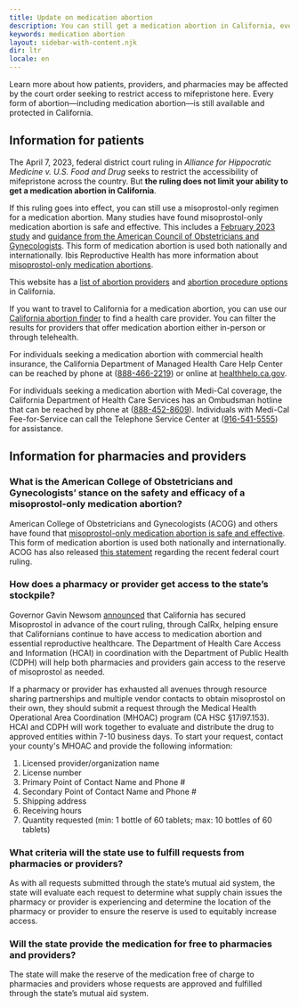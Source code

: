```yaml
---
title: Update on medication abortion
description: You can still get a medication abortion in California, even after a federal district court ruling.
keywords: medication abortion
layout: sidebar-with-content.njk
dir: ltr
locale: en
---
```


Learn more about how patients, providers, and pharmacies may be affected by the court order seeking to restrict access to mifepristone here. Every form of abortion—including medication abortion—is still available and protected in California.

## Information for patients

The April 7, 2023, federal district court ruling in _Alliance for Hippocratic Medicine v. U.S. Food and Drug_ seeks to restrict the accessibility of mifepristone across the country. But **the ruling does not limit your ability to get a medication abortion in California**.

If this ruling goes into effect, you can still use a misoprostol-only regimen for a medication abortion. Many studies have found misoprostol-only medication abortion is safe and effective. This includes a [February 2023 study](https://www.contraceptionjournal.org/article/S0010-7824(23)00060-4/fulltext) and [guidance from the American Council of Obstetricians and Gynecologists](https://www.acog.org/clinical/clinical-guidance/practice-bulletin/articles/2020/10/medication-abortion-up-to-70-days-of-gestation). This form of medication abortion is used both nationally and internationally. Ibis Reproductive Health has more information about [misoprostol-only medication abortions](https://www.ibisreproductivehealth.org/misoprostol-alone-resource-hub).

This website has a [list of abortion providers](/find-a-provider/) and [abortion procedure options](/getting-an-abortion/types-of-abortion/) in California.

If you want to travel to California for a medication abortion, you can use our [California abortion finder](/find-a-provider/) to find a health care provider. You can filter the results for providers that offer medication abortion either in-person or through telehealth.

For individuals seeking a medication abortion with commercial health insurance, the California Department of Managed Health Care Help Center can be reached by phone at (<a href="tel:+1-888-466-2219">888-466-2219</a>) or online at [healthhelp.ca.gov](https://healthhelp.ca.gov/). 

For individuals seeking a medication abortion with Medi-Cal coverage, the California Department of Health Care Services has an Ombudsman hotline that can be reached by phone at (<a href="tel:+1-888-452-8609">888-452-8609</a>). Individuals with Medi-Cal Fee-for-Service can call the Telephone Service Center at (<a href="tel:+1-916-541-5555">916-541-5555</a>) for assistance.

## Information for pharmacies and providers

### What is the American College of Obstetricians and Gynecologists’ stance on the safety and efficacy of a misoprostol-only medication abortion?

American College of Obstetricians and Gynecologists (ACOG) and others have found that [misoprostol-only medication abortion is safe and effective](https://www.acog.org/clinical/clinical-guidance/practice-bulletin/articles/2020/10/medication-abortion-up-to-70-days-of-gestation). This form of medication abortion is used both nationally and internationally. ACOG has also released [this statement](https://www.acog.org/news/news-releases/2023/04/acog-condemns-court-decision-overturning-fda-approval-mifepristone) regarding the recent federal court ruling.

### How does a pharmacy or provider get access to the state’s stockpile?

Governor Gavin Newsom [announced](https://www.gov.ca.gov/2023/04/10/california-announces-emergency-stockpile-of-abortion-medication-defending-against-extreme-texas-court-ruling/) that California has secured Misoprostol in advance of the court ruling, through CalRx, helping ensure that Californians continue to have access to medication abortion and essential reproductive healthcare. The Department of Health Care Access and Information (HCAI) in coordination with the Department of Public Health (CDPH) will help both pharmacies and providers gain access to the reserve of misoprostol as needed. 

If a pharmacy or provider has exhausted all avenues through resource sharing partnerships and multiple vendor contacts to obtain misoprostol on their own, they should submit a request through the Medical Health Operational Area Coordination (MHOAC) program (CA HSC §17i97.153). HCAI and CDPH will work together to evaluate and distribute the drug to approved entities within 7-10 business days. To start your request, contact your county's MHOAC and provide the following information:

1.	Licensed provider/organization name
2.	License number
3.	Primary Point of Contact Name and Phone #
4.	Secondary Point of Contact Name and Phone #
5.	Shipping address
6.	Receiving hours
7.	Quantity requested (min: 1 bottle of 60 tablets; max: 10 bottles of 60 tablets)

### What criteria will the state use to fulfill requests from pharmacies or providers?

As with all requests submitted through the state’s mutual aid system, the state will evaluate each request to determine what supply chain issues the pharmacy or provider is experiencing and determine the location of the pharmacy or provider to ensure the reserve is used to equitably increase access.

### Will the state provide the medication for free to pharmacies and providers?

The state will make the reserve of the medication free of charge to pharmacies and providers whose requests are approved and fulfilled through the state’s mutual aid system.

